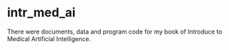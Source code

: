 # intr_med_ai
There were documents, data and program code for my book of Introduce to Medical Artificial Intelligence. 
